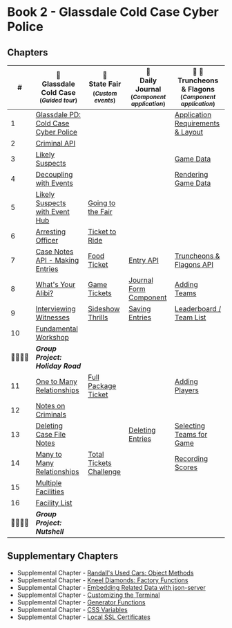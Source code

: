 # Book 2 - Glassdale Cold Case Cyber Police

## Chapters

| #  | 🚓 <br/> Glassdale Cold Case <br/> <sub>(_Guided tour_)</sub> | 🎢 <br/> State Fair <sub> <br/> (_Custom events_)</sub> | 📔 <br/> Daily Journal <br/> <sub>(_Component application_)</sub> | 🏏 🍺 <br/>Truncheons &amp; Flagons <br/> <sub>(_Component application_)</sub>|
|--|--|--|--|--|
| 1 | [Glassdale PD: Cold Case Cyber Police](./chapters/GLASSDALE_PD_INTRO.md) |  |  | [Application Requirements & Layout](./chapters/TF_STRUCTURE_LAYOUT.md) |
| 2 | [Criminal API](./chapters/GLASSDALE_CRIMINAL_API.md) |  |  |  |
| 3 | [Likely Suspects](./chapters/GLASSDALE_CRIMINAL_HISTORY.md) |  |  | [Game Data](./chapters/TF_GAME_DATA.md) |
| 4 | [Decoupling with Events](./chapters/GLASSDALE_DECOUPLING.md) |  |  | [Rendering Game Data](./chapters/TF_GAME_RENDER.md) |
| 5 | [Likely Suspects with Event Hub](./chapters/GLASSDALE_EVENT_HUB.md) | [Going to the Fair](./chapters/SF_SETUP.md) |  |  |
| 6 | [Arresting Officer](./chapters/GLASSDALE_ARRESTING_OFFICERS.md) | [Ticket to Ride](./chapters/SF_RIDE_TICKET.md) |  |  |
| 7 | [Case Notes API - Making Entries](./chapters/GLASSDALE_NOTES_API.md) | [Food Ticket](./chapters/SF_FOOD_TICKET.md) | [Entry API](./chapters/DAILY_JOURNAL_FETCHING.md) | [Truncheons &amp; Flagons API](./chapters/TF_API.md) |
| 8 | [What's Your Alibi?](./chapters/GLASSDALE_ALIBI.md) | [Game Tickets](./chapters/SF_GAME_TICKET.md) | [Journal Form Component](./chapters/DAILY_JOURNAL_FORM_COMPONENT.md) | [Adding Teams](./chapters/TF_FORMS.md) |
| 9 | [Interviewing Witnesses](./chapters/GLASSDALE_WITNESSES.md) | [Sideshow Thrills](./chapters/SF_SIDESHOW_TICKET.md) |  [Saving Entries](./chapters/DAILY_JOURNAL_SAVING_ENTRIES.md) | [Leaderboard / Team List](./chapters/TF_LEADERBOARD_TEAMS.md) |
| 10 | [Fundamental Workshop](./chapters/EVENTS_WORKSHOP.md) |  |  |  |
| 👨‍👨‍👦‍👦 | **_Group Project: Holiday Road_** |  |  |  |
| 11 | [One to Many Relationships](./chapters/ONE_MANY.md) | [Full Package Ticket](./chapters/SF_PACKAGE_TICKET.md) |  | [Adding Players](./chapters/TF_PLAYER_FORM.md) |  |
| 12 | [Notes on Criminals](./chapters/GLASSDALE_CRIMINAL_NOTES.md) |  |  |
| 13 | [Deleting Case File Notes](./chapters/GLASSDALE_DELETE_NOTES.md) |  | [Deleting Entries](./chapters/DAILY_JOURNAL_DELETING_ENTRIES.md) | [Selecting Teams for Game](./chapters/TF_CHOOSE_TEAMS.md) |
| 14 | [Many to Many Relationships](./chapters/MANY_MANY.md) | [Total Tickets Challenge](./chapters/SF_CUSTOMER_COUNT.md) |  | [Recording Scores](./chapters/TF_ROUND_SCORES.md) |
| 15 | [Multiple Facilities](./chapters/GLASSDALE_CRIMINAL_FACILITIES.md) |  |  |  |
| 16 | [Facility List](./chapters/GLASSDALE_FACILITY_LIST.md) |  |  |  |
| 👨‍👨‍👦‍👦 | **_Group Project: Nutshell_** |  |  |  |

## Supplementary Chapters

* Supplemental Chapter - [Randall's Used Cars: Object Methods](./chapters/JS_OBJECT_METHODS.md)
* Supplemental Chapter - [Kneel Diamonds: Factory Functions](./chapters/JS_FACTORY_FUNCTION.md)
* Supplemental Chapter - [Embedding Related Data with json-server](./chapters/JS_JSON_SERVER_RELATIONSHIPS.md)
* Supplemental Chapter - [Customizing the Terminal](./chapters/CLI_PERSONALIZATION.md)
* Supplemental Chapter - [Generator Functions](./chapters/JS_GENERATOR_FUNCTION.md)
* Supplemental Chapter - [CSS Variables](./chapters/CSS_VARIABLES.md)
* Supplemental Chapter - [Local SSL Certificates](./chapters/LOCAL_CERTS.md)
